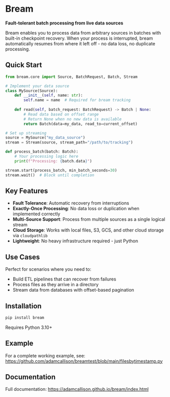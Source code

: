 # Bream

**Fault-tolerant batch processing from live data sources**

Bream enables you to process data from arbitrary sources in batches with built-in checkpoint recovery. When your process is interrupted, bream automatically resumes from where it left off - no data loss, no duplicate processing.

## Quick Start

```python
from bream.core import Source, BatchRequest, Batch, Stream

# Implement your data source
class MySource(Source):
    def __init__(self, name: str):
        self.name = name  # Required for bream tracking
    
    def read(self, batch_request: BatchRequest) -> Batch | None:
        # Read data based on offset range
        # Return None when no new data is available
        return Batch(data=my_data, read_to=current_offset)

# Set up streaming
source = MySource("my_data_source")
stream = Stream(source, stream_path="/path/to/tracking")

def process_batch(batch: Batch):
    # Your processing logic here
    print(f"Processing: {batch.data}")

stream.start(process_batch, min_batch_seconds=30)
stream.wait()  # Block until completion
```

## Key Features

- **Fault Tolerance**: Automatic recovery from interruptions
- **Exactly-Once Processing**: No data loss or duplication when implemented correctly  
- **Multi-Source Support**: Process from multiple sources as a single logical stream
- **Cloud Storage**: Works with local files, S3, GCS, and other cloud storage via `cloudpathlib`
- **Lightweight**: No heavy infrastructure required - just Python

## Use Cases

Perfect for scenarios where you need to:

- Build ETL pipelines that can recover from failures
- Process files as they arrive in a directory
- Stream data from databases with offset-based pagination

## Installation

```bash
pip install bream
```

Requires Python 3.10+

## Example

For a complete working example, see: https://github.com/adamcallison/breamtest/blob/main/filesbytimestamp.py

## Documentation

Full documentation: https://adamcallison.github.io/bream/index.html
